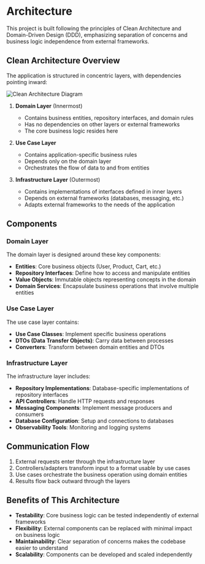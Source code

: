 # Architecture

This project is built following the principles of Clean Architecture and Domain-Driven Design (DDD), emphasizing separation of concerns and business logic independence from external frameworks.

## Clean Architecture Overview

The application is structured in concentric layers, with dependencies pointing inward:

![Clean Architecture Diagram](https://lucid.app/publicSegments/view/4f25c5aa-62b9-468d-9e0f-5a5df6df1f1f/image.png)

1. **Domain Layer** (Innermost)
   - Contains business entities, repository interfaces, and domain rules
   - Has no dependencies on other layers or external frameworks
   - The core business logic resides here

2. **Use Case Layer**
   - Contains application-specific business rules
   - Depends only on the domain layer
   - Orchestrates the flow of data to and from entities

3. **Infrastructure Layer** (Outermost)
   - Contains implementations of interfaces defined in inner layers
   - Depends on external frameworks (databases, messaging, etc.)
   - Adapts external frameworks to the needs of the application

## Components

### Domain Layer

The domain layer is designed around these key components:

- **Entities**: Core business objects (User, Product, Cart, etc.)
- **Repository Interfaces**: Define how to access and manipulate entities
- **Value Objects**: Immutable objects representing concepts in the domain
- **Domain Services**: Encapsulate business operations that involve multiple entities

### Use Case Layer

The use case layer contains:

- **Use Case Classes**: Implement specific business operations
- **DTOs (Data Transfer Objects)**: Carry data between processes
- **Converters**: Transform between domain entities and DTOs

### Infrastructure Layer

The infrastructure layer includes:

- **Repository Implementations**: Database-specific implementations of repository interfaces
- **API Controllers**: Handle HTTP requests and responses
- **Messaging Components**: Implement message producers and consumers
- **Database Configuration**: Setup and connections to databases
- **Observability Tools**: Monitoring and logging systems

## Communication Flow

1. External requests enter through the infrastructure layer
2. Controllers/adapters transform input to a format usable by use cases
3. Use cases orchestrate the business operation using domain entities
4. Results flow back outward through the layers

## Benefits of This Architecture

- **Testability**: Core business logic can be tested independently of external frameworks
- **Flexibility**: External components can be replaced with minimal impact on business logic
- **Maintainability**: Clear separation of concerns makes the codebase easier to understand
- **Scalability**: Components can be developed and scaled independently